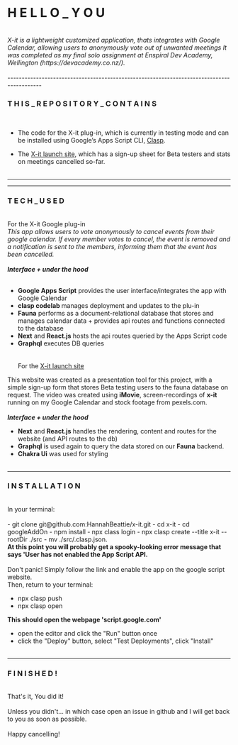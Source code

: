  <br>
<h1> H E L L O _ Y O U</h1>

<br>
<i>X-it is a lightweight customized application, thats integrates with Google Calendar, allowing users to anonymously vote out of unwanted meetings
It was completed as my final solo assignment at Enspiral Dev Academy, Wellington (https://devacademy.co.nz/).</i>
<br>
<br>
------------------------------------------------------------------------------------------

 <h3> T H I S _ R E P O S I T O R Y _ C O N T A I N S</h3>
<br>

- The code for the X-it plug-in, which is currently in testing mode and can be installed using Google’s Apps Script CLI, [Clasp](https://codelabs.developers.google.com/codelabs/clasp/#2).

- The [X-it launch site](https://x-it.vercel.app/), which has a sign-up sheet for Beta testers and stats on meetings cancelled so-far.
  <br>
  <br>

---

---

<h3>  T E C H  _ U S E D </h3>
<br>
  For the X-it Google plug-in
<br>
<i>This app allows users to vote anonymously to cancel events from their google calendar.
If every member votes to cancel, the event is removed and a notification is sent to the members, informing them that the event has been cancelled.</i>
<br>
<br>
<b><i>Interface + under the hood</i></b>
<br>
<br>

- <b>Google Apps Script</b> provides the user interface/integrates the app with Google Calendar
- <b>clasp codelab </b> manages deployment and updates to the plu-in
- <b>Fauna</b> performs as a document-relational database that stores and manages calendar data + provides api routes and functions connected to the database
- <b>Next</b> and <b>React.js</b> hosts the api routes queried by the Apps Script code
- <b>Graphql</b> executes DB queries
  <br>
  <br>
  <br>
  For the [X-it launch site](https://x-it.vercel.app/)

This website was created as a presentation tool for this project, with a simple sign-up form that stores Beta testing users to the fauna database on request.
The video was created using <b>iMovie</b>, screen-recordings of <b>x-it</b> running on my Google Calendar and stock footage from pexels.com.
<br>
<br>
<b><i>Interface + under the hood</i></b>

- <b>Next</b> and <b>React.js</b> handles the rendering, content and routes for the website (and API routes to the db)
- <b>Graphql</b> is used again to query the data stored on our <b>Fauna</b> backend.
- <b>Chakra Ui</b> was used for styling
  <br>
  <br>

---

<h3> I N S T A L L A T I O N</h3>

<br>
In your terminal:
<br>
<br>
- git clone git@github.com:HannahBeattie/x-it.git
- cd x-it
- cd googleAddOn
- npm install
- npx class login
- npx clasp create --title x-it --rootDir ./src
- mv ./src/.clasp.json.
 <br>
<b>At this point you will probably get a spooky-looking error message that says 'User has not enabled the App Script API.</b>
<br>
 <br>
Don't panic! Simply follow the link and enable the app on the google script website.
<br>
Then, return to your terminal:

- npx clasp push
- npx clasp open

<b>This should open the webpage 'script.google.com'</b>

- open the editor and click the "Run" button once
- click the "Deploy" button, select "Test Deployments", click "Install"
  <br>
  <br>

---

 <h3> F I N I S H E D !</h3>
<br>
That's it, You did it!
<br>
<br>
Unless you didn't... in which case open an issue in github and I will get back to you as soon as possible.
<br>
<br>
Happy cancelling!
<br>

